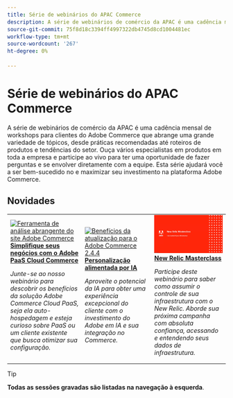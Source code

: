 ```yaml
---
title: Série de webinários do APAC Commerce
description: A série de webinários de comércio da APAC é uma cadência mensal de workshops para clientes do Adobe Commerce que abrange uma grande variedade de tópicos, desde práticas recomendadas até roteiros de produtos e tendências do setor.
source-git-commit: 75f8d18c3394ff4997322db4745d8cd1004481ec
workflow-type: tm+mt
source-wordcount: '267'
ht-degree: 0%

---
```


# Série de webinários do APAC Commerce

A série de webinários de comércio da APAC é uma cadência mensal de workshops para clientes do Adobe Commerce que abrange uma grande variedade de tópicos, desde práticas recomendadas até roteiros de produtos e tendências do setor. Ouça vários especialistas em produtos em toda a empresa e participe ao vivo para ter uma oportunidade de fazer perguntas e se envolver diretamente com a equipe. Esta série ajudará você a ser bem-sucedido no e maximizar seu investimento na plataforma Adobe Commerce.

## Novidades

<table>
<tr>
  <td>
    <a href="https://experienceleague.adobe.com/docs/events/apac-commerce-recordings/2023/adobes-paas-cloud-commerce.html">
      <img alt="Ferramenta de análise abrangente do site Adobe Commerce" src="https://video.tv.adobe.com/v/3419132?format=jpeg" />
    </a>
     <div>
      <a href="https://experienceleague.adobe.com/docs/events/apac-commerce-recordings/2023/adobes-paas-cloud-commerce.html">
        <strong>Simplifique seus negócios com o Adobe PaaS Cloud Commerce</strong>
      </a>
    </div>
    <p>
    <em>Junte-se ao nosso webinário para descobrir os benefícios da solução Adobe Commerce Cloud PaaS, seja ela auto-hospedagem e esteja curioso sobre PaaS ou um cliente existente que busca otimizar sua configuração.</em>
    <p>
  </td>
  <td>
    <a href="https://experienceleague.adobe.com/docs/events/apac-commerce-recordings/2023/ai-personalisation.html">
      <img alt="Benefícios da atualização para o Adobe Commerce 2.4.4" src="https://video.tv.adobe.com/v/3419107?format=jpeg" />
    </a>
     <div>
      <a href="https://experienceleague.adobe.com/docs/events/apac-commerce-recordings/2023/ai-personalisation.html">
        <strong>Personalização alimentada por IA</strong>
      </a>
    </div>
    <p>
    <em>Aproveite o potencial da IA para obter uma experiência excepcional do cliente com o investimento do Adobe em IA e sua integração no Commerce.</em>
    <p>
  </td>
  <td>
    <a href="https://experienceleague.adobe.com/docs/events/apac-commerce-recordings/2022/new-relic.html">
      <img alt="New Relic Masterclass" src="./assets/new-relic.png" />
    </a>
     <div>
      <a href="https://experienceleague.adobe.com/docs/events/apac-commerce-recordings/2022/new-relic.html">
        <strong>New Relic Masterclass</strong>
      </a>
    </div>
    <p>
    <em>Participe deste webinário para saber como assumir o controle de sua infraestrutura com o New Relic. Aborde sua próxima campanha com absoluta confiança, acessando e entendendo seus dados de infraestrutura.</em>
    <p>
  </td>  
</tr>
</table>

>[!TIP]
>
>**Todas as sessões gravadas são listadas na navegação à esquerda**.
